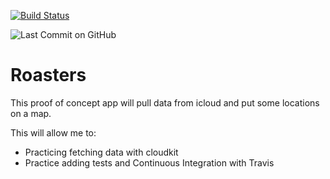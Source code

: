 [![Build Status](https://travis-ci.org/multitudes/Roasters.png?branch=master)](https://travis-ci.org/multitudes/Roasters})

![Last Commit on GitHub](https://img.shields.io/github/last-commit/multitudes/Roasters.svg)
# Roasters

This proof of concept app will pull data from icloud and put some locations on a map.

This will allow me to:
- Practicing fetching data with cloudkit
- Practice adding tests and Continuous Integration with Travis
